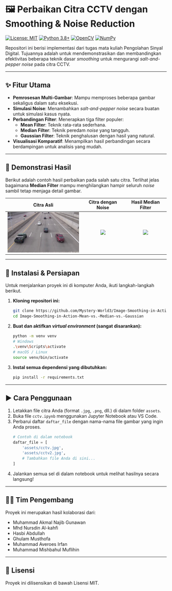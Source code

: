 # 🖼️ Perbaikan Citra CCTV dengan Smoothing & Noise Reduction

[![License: MIT](https://img.shields.io/badge/License-MIT-yellow.svg)](https://opensource.org/licenses/MIT) [![Python 3.8+](https://img.shields.io/badge/python-3.8+-blue.svg)](https://www.python.org/downloads/) [![OpenCV](https://img.shields.io/badge/OpenCV-4.x-blue.svg)](https://opencv.org/) [![NumPy](https://img.shields.io/badge/NumPy-1.2x-blue.svg)](https://numpy.org/)

Repositori ini berisi implementasi dari tugas mata kuliah Pengolahan Sinyal Digital. Tujuannya adalah untuk mendemonstrasikan dan membandingkan efektivitas beberapa teknik dasar *smoothing* untuk mengurangi *salt-and-pepper noise* pada citra CCTV.

---

## ✨ Fitur Utama

- **Pemrosesan Multi-Gambar**: Mampu memproses beberapa gambar sekaligus dalam satu eksekusi.
- **Simulasi Noise**: Menambahkan *salt-and-pepper noise* secara buatan untuk simulasi kasus nyata.
- **Perbandingan Filter**: Menerapkan tiga filter populer:
  - **Mean Filter**: Teknik rata-rata sederhana.
  - **Median Filter**: Teknik peredam *noise* yang tangguh.
  - **Gaussian Filter**: Teknik penghalusan dengan hasil yang natural.
- **Visualisasi Komparatif**: Menampilkan hasil perbandingan secara berdampingan untuk analisis yang mudah.

---

## 📸 Demonstrasi Hasil

Berikut adalah contoh hasil perbaikan pada salah satu citra. Terlihat jelas bagaimana **Median Filter** mampu menghilangkan hampir seluruh *noise* sambil tetap menjaga detail gambar.

| Citra Asli | Citra dengan Noise | Hasil Median Filter |
| :----------: |:-------------: | :-------------: |
| <img src="assets/cctv.jpg" width="250"> | <img src="https://i.imgur.com/gK9pBGr.png" width="250"> | <img src="https://i.imgur.com/3Yp7BqV.png" width="250"> |


---

## 🚀 Instalasi & Persiapan

Untuk menjalankan proyek ini di komputer Anda, ikuti langkah-langkah berikut.

1.  **Kloning repositori ini:**
    ```bash
    git clone https://github.com/Mystery-World3/Image-Smoothing-in-Action-Mean-vs.-Median-vs.-Gaussian.git
    cd Image-Smoothing-in-Action-Mean-vs.-Median-vs.-Gaussian
    ```

2.  **Buat dan aktifkan *virtual environment* (sangat disarankan):**
    ```bash
    python -m venv venv
    # Windows
    .\venv\Scripts\activate
    # macOS / Linux
    source venv/bin/activate
    ```

3.  **Instal semua dependensi yang dibutuhkan:**
    ```bash
    pip install -r requirements.txt
    ```

---

## ▶️ Cara Penggunaan

1.  Letakkan file citra Anda (format `.jpg`, `.png`, dll.) di dalam folder `assets`.
2.  Buka file `cctv.ipynb` menggunakan Jupyter Notebook atau VS Code.
3.  Perbarui daftar `daftar_file` dengan nama-nama file gambar yang ingin Anda proses.
    ```python
    # Contoh di dalam notebook
    daftar_file = [
        'assets/cctv.jpg', 
        'assets/cctv2.jpg',
        # Tambahkan file Anda di sini...
    ]
    ```
4.  Jalankan semua sel di dalam notebook untuk melihat hasilnya secara langsung!

---

## 🧑‍💻 Tim Pengembang

Proyek ini merupakan hasil kolaborasi dari:

* Muhammad Akmal Najib Gunawan
* Mhd Nursdin Al-kahfi
* Hasbi Abdullah
* Ghulam Musthofa
* Muhammad Averoes Irfan
* Muhammad Mishbahul Muflihin

---

## 📄 Lisensi

Proyek ini dilisensikan di bawah Lisensi MIT. 
